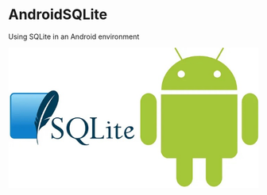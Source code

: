 # AndroidSQLite
Using SQLite in an Android environment


![AndroidSQLite](https://github.com/alvarengaricardo/AndroidSQLite/blob/main/AndroidSQLite.png)
